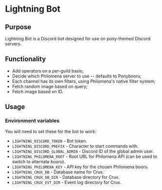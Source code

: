 # Lightning Bot

## Purpose

Lightning Bot is a Discord bot designed for use on pony-themed Discord servers.

## Functionality

- Add operators on a per-guild basis;
- Decide which Philomena server to use -- defaults to Ponybooru;
- Each channel has its own filters, using Philomena's native filter system;
- Fetch random image based on query;
- Fetch image based on ID.

## Usage

### Environment variables

You will need to set these for the bot to work:

- `LIGHTNING_DISCORD_TOKEN` - Bot token.
- `LIGHTNING_DISCORD_PREFIX` - Character to start commands with.
- `LIGHTNING_DISCORD_GLOBAL_ADMIN` - Discord ID of the global admin user.
- `LIGHTNING_PHILOMENA_ROOT` - Root URL for Philomena API (can be used to switch to alternate booru).
- `LIGHTNING_PHILOMENA_KEY` - API key for the chosen Philomena booru.
- `LIGHTNING_CRUX_DB` - Database name for Crux.
- `LIGHTNING_CRUX_DB_DIR` - Database directory for Crux.
- `LIGHTNING_CRUX_EVT_DIR` - Event log directory for Crux.
